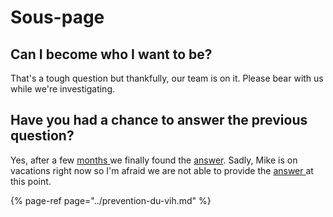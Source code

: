 # Sous-page

## Can I become who I want to be?

That's a tough question but thankfully, our team is on it. Please bear with us while we're investigating.

## Have you had a chance to answer the previous question?

Yes, after a few [months ](./)we finally found the [answer](sous-page.md#can-i-become-who-i-want-to-be). Sadly, Mike is on vacations right now so I'm afraid we are not able to provide the [answer ](../prevention-du-vih.md#sous-partie)at this point.

{% page-ref page="../prevention-du-vih.md" %}



